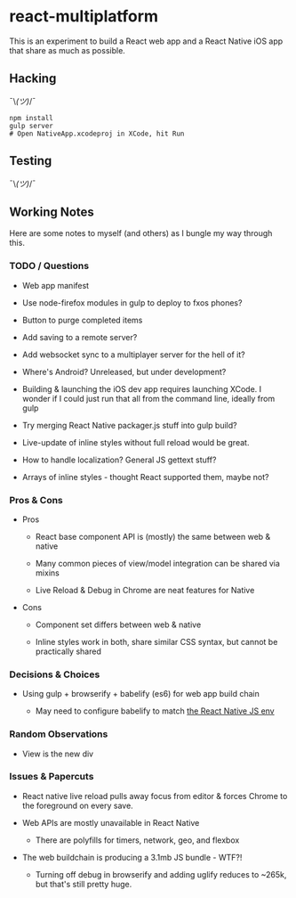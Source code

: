 # react-multiplatform

This is an experiment to build a React web app and a React Native iOS app that
share as much as possible.

## Hacking

¯\\_(ツ)_/¯

```
npm install
gulp server
# Open NativeApp.xcodeproj in XCode, hit Run
```

## Testing

¯\\_(ツ)_/¯

## Working Notes

Here are some notes to myself (and others) as I bungle my way through this.

### TODO / Questions

* Web app manifest

* Use node-firefox modules in gulp to deploy to fxos phones?

* Button to purge completed items

* Add saving to a remote server?

* Add websocket sync to a multiplayer server for the hell of it?

* Where's Android? Unreleased, but under development?

* Building & launching the iOS dev app requires launching XCode. I wonder if I
  could just run that all from the command line, ideally from gulp

* Try merging React Native packager.js stuff into gulp build?

* Live-update of inline styles without full reload would be great.

* How to handle localization? General JS gettext stuff?

* Arrays of inline styles - thought React supported them, maybe not?

[todomvc]: https://github.com/tastejs/todomvc/tree/master/examples/ampersand

### Pros & Cons

* Pros

  * React base component API is (mostly) the same between web & native

  * Many common pieces of view/model integration can be shared via mixins

  * Live Reload & Debug in Chrome are neat features for Native

* Cons

  * Component set differs between web & native

  * Inline styles work in both, share similar CSS syntax, but cannot be
    practically shared

### Decisions & Choices

* Using gulp + browserify + babelify (es6) for web app build chain

  * May need to configure babelify to match [the React Native JS env][jsenv]

[jsenv]: http://facebook.github.io/react-native/docs/javascript-environment.html#content

### Random Observations

* View is the new div

### Issues & Papercuts

* React native live reload pulls away focus from editor & forces Chrome to the
  foreground on every save.

* Web APIs are mostly unavailable in React Native
  
  * There are polyfills for timers, network, geo, and flexbox

* The web buildchain is producing a 3.1mb JS bundle - WTF?!

  * Turning off debug in browserify and adding uglify reduces to ~265k, but
    that's still pretty huge.
